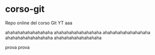 # corso-git

Repo online del corso Git YT
aaa

ahahahahahahahahaha
ahahahahahahahahaha
ahahahahahahahahaha
ahahahahahahahahaha
ahahahahahahahahaha

prova 
prova
